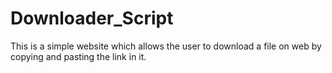 # Downloader_Script
This is a simple website which allows the user to download a file on web by copying and pasting the link in it.

